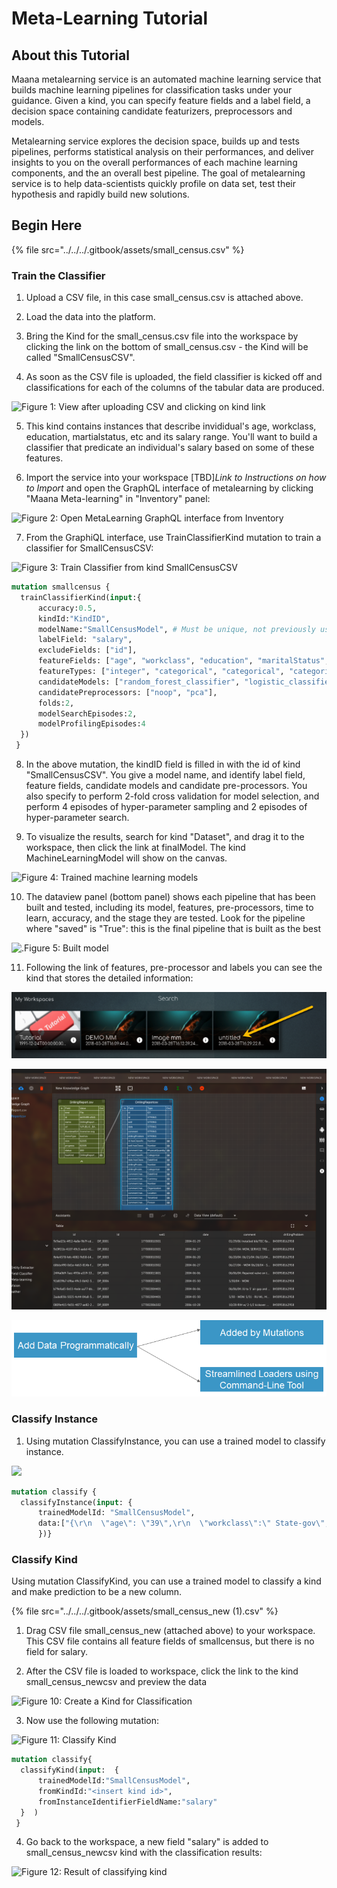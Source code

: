# Meta-Learning Tutorial

## About this Tutorial <a id="about-this-tutorial"></a>

Maana metalearning service is an automated machine learning service that builds machine learning pipelines for classification tasks under your guidance. Given a kind, you can specify feature fields and a label field, a decision space containing candidate featurizers, preprocessors and models.

Metalearning service explores the decision space, builds up and tests pipelines, performs statistical analysis on their performances, and deliver insights to you on the overall performances of each machine learning components, and the an overall best pipeline. The goal of metalearning service is to help data-scientists quickly profile on data set, test their hypothesis and rapidly build new solutions.

## Begin Here <a id="metalearning-service-inside-platform"></a>

{% file src="../../../.gitbook/assets/small\_census.csv" %}

### Train the Classifier <a id="train-the-classifier"></a>

1. Upload a CSV file, in this case small\_census.csv is attached above.

2. Load the data into the platform.

3. Bring the Kind for the small\_census.csv file into the workspace by clicking the link on the bottom of small\_census.csv - the Kind will be called "SmallCensusCSV".

4. As soon as the CSV file is uploaded, the field classifier is kicked off and classifications for each of the columns of the tabular data are produced.

![Figure 1: View after uploading CSV and clicking on kind link](https://blobscdn.gitbook.com/v0/b/gitbook-28427.appspot.com/o/assets%2F-LWSKjuJIsK0lFXCaEtL%2F-LXKyuuNj95-UqghaQwM%2F-LXKz7QFC0zDuR-A1cAs%2Fimage.png?alt=media&token=ddfe2cb6-6d50-4fe6-b691-d884fa7d201c)

5. This kind contains instances that describe invididual's age, workclass, education, martialstatus, etc and its salary range. You'll want to build a classifier that predicate an individual's salary based on some of these features.

6. Import the service into your workspace \[TBD\]_Link to Instructions on how to Import_ and open the GraphQL interface of metalearning by clicking "Maana Meta-learning" in "Inventory" panel:

![Figure 2: Open MetaLearning GraphQL interface from Inventory](https://blobscdn.gitbook.com/v0/b/gitbook-28427.appspot.com/o/assets%2F-LWSKjuJIsK0lFXCaEtL%2F-LXKyuuNj95-UqghaQwM%2F-LXKzCC0uviCpXYnfenA%2Fimage.png?alt=media&token=fac7c4ea-f14e-4dda-86a0-83211f564898)

7. From the GraphiQL interface, use TrainClassifierKind mutation to train a classifier for SmallCensusCSV:

![Figure 3: Train Classifier from kind SmallCensusCSV](https://blobscdn.gitbook.com/v0/b/gitbook-28427.appspot.com/o/assets%2F-LWSKjuJIsK0lFXCaEtL%2F-LXKyuuNj95-UqghaQwM%2F-LXKzHbAUWRe56519g5t%2Fimage.png?alt=media&token=a84b26da-dbba-4080-bef0-fd97bd740499)

```graphql
mutation smallcensus {
  trainClassifierKind(input:{
      accuracy:0.5,
      kindId:"KindID",    
      modelName:"SmallCensusModel", # Must be unique, not previously used    
      labelField: "salary",    
      excludeFields: ["id"],    
      featureFields: ["age", "workclass", "education", "maritalStatus", "race", "sex"],    
      featureTypes: ["integer", "categorical", "categorical", "categorical", "categorical", "categorical"],    
      candidateModels: ["random_forest_classifier", "logistic_classifier"],    
      candidatePreprocessors: ["noop", "pca"],    
      folds:2,    
      modelSearchEpisodes:2,    
      modelProfilingEpisodes:4  
  })
 }
```

8. In the above mutation, the kindID field is filled in with the id of kind "SmallCensusCSV". You give a model name, and identify label field, feature fields, candidate models and candidate pre-processors. You also specify to perform 2-fold cross validation for model selection, and perform 4 episodes of hyper-parameter sampling and 2 episodes of hyper-parameter search.

9. To visualize the results, search for kind "Dataset", and drag it to the workspace, then click the link at finalModel. The kind MachineLearningModel will show on the canvas.

![Figure 4: Trained machine learning models](https://blobscdn.gitbook.com/v0/b/gitbook-28427.appspot.com/o/assets%2F-LWSKjuJIsK0lFXCaEtL%2F-LXKyuuNj95-UqghaQwM%2F-LXKzMsrp7a-MmD8TeGS%2Fimage.png?alt=media&token=b05888fe-5910-4e07-8023-adbd0d3dde22)

10. The dataview panel \(bottom panel\) shows each pipeline that has been built and tested, including its model, features, pre-processors, time to learn, accuracy, and the stage they are tested. Look for the pipeline where "saved" is "True": this is the final pipeline that is built as the best

![.Figure 5: Built model](https://blobscdn.gitbook.com/v0/b/gitbook-28427.appspot.com/o/assets%2F-LWSKjuJIsK0lFXCaEtL%2F-LXKyuuNj95-UqghaQwM%2F-LXKzQfSG07nv-pdT0Oc%2Fimage.png?alt=media&token=fad5b504-d202-4bb5-9335-eaf922db3ffd)

11. Following the link of features, pre-processor and labels you can see the kind that stores the detailed information:

![Figure 6: Detailed information in Kinds](../../../.gitbook/assets/image%20%28106%29.png)

![Figure 7: Preprocessor information in Kind](../../../.gitbook/assets/image%20%2828%29.png)

![Figure 8: Featurizer information in Kind](../../../.gitbook/assets/image%20%2859%29.png)

### Classify Instance <a id="classify-instance"></a>

1. Using mutation ClassifyInstance, you can use a trained model to classify instance.

![](https://blobscdn.gitbook.com/v0/b/gitbook-28427.appspot.com/o/assets%2F-LWSKjuJIsK0lFXCaEtL%2F-LXKyuuNj95-UqghaQwM%2F-LXKzhVrXPKFgYn3po4j%2Fimage.png?alt=media&token=e6b01e69-7ddc-4b8c-ba87-debd2c07a99a)

```graphql
mutation classify {
  classifyInstance(input: {
      trainedModelId: "SmallCensusModel",    
      data:["{\r\n  \"age\": \"39\",\r\n  \"workclass\":\" State-gov\",\r\n  \"fnlwgt\":\" 77516\",\r\n  \"education\":\" Bachelors\",\r\n\t\"educationnum\":\" 13\",\r\n  \"maritalstatus\":\" Never-married\",\r\n  \"occupation\":\" Adm-clerical\",\r\n  \"relationship\":\" Not-in-family\",\r\n  \"race\":\" White\",\r\n  \"sex\":\" Male\",\r\n  \"capitalgain\":\" 2174\",\r\n  \"capitalloss\":\" 0\",\r\n  \"hoursperweek\":\" 40\",\r\n  \"nativecountry\":\" United-States\"\r\n}"]  
      })}
```

### Classify Kind

Using mutation ClassifyKind, you can use a trained model to classify a kind and make prediction to be a new column. 

{% file src="../../../.gitbook/assets/small\_census\_new \(1\).csv" %}

1. Drag CSV file small\_census\_new \(attached above\) to your workspace. This CSV file contains all feature fields of smallcensus, but there is no field for salary.

2. After the CSV file is loaded to workspace, click the link to the kind small\_census\_newcsv and preview the data

![Figure 10: Create a Kind for Classification](https://blobscdn.gitbook.com/v0/b/gitbook-28427.appspot.com/o/assets%2F-LWSKjuJIsK0lFXCaEtL%2F-LXKyuuNj95-UqghaQwM%2F-LXKzmK5E9n26IVV1Kxe%2Fimage.png?alt=media&token=78a8287f-a6ec-431f-a731-c48afae2d1d8)

3. Now use the following mutation:

![Figure 11: Classify Kind](https://blobscdn.gitbook.com/v0/b/gitbook-28427.appspot.com/o/assets%2F-LWSKjuJIsK0lFXCaEtL%2F-LXKyuuNj95-UqghaQwM%2F-LXKzqBMN4aCt3SrSzsp%2Fimage.png?alt=media&token=dc890ac3-a838-40fd-a9fa-9bb669773505)

```graphql
mutation classify{
  classifyKind(input:  {
      trainedModelId:"SmallCensusModel",    
      fromKindId:"<insert kind id>",    
      fromInstanceIdentifierFieldName:"salary"  
  }  )
 }
```

4. Go back to the workspace, a new field "salary" is added to small\_census\_newcsv kind with the classification results:

![Figure 12: Result of classifying kind](https://blobscdn.gitbook.com/v0/b/gitbook-28427.appspot.com/o/assets%2F-LWSKjuJIsK0lFXCaEtL%2F-LXKyuuNj95-UqghaQwM%2F-LXKzu5QfztJ6-WCmYUq%2Fimage.png?alt=media&token=eab155c2-4690-4d16-a6e4-8b6800af76ac)

